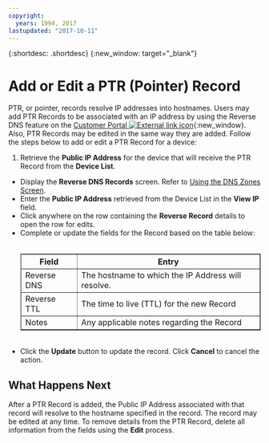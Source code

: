 ```yaml
---
copyright:
  years: 1994, 2017
lastupdated: "2017-10-11"
---
```


{:shortdesc: .shortdesc}
{:new_window: target="_blank"}

# Add or Edit a PTR (Pointer) Record

PTR, or pointer, records resolve IP addresses into hostnames. Users may add PTR Records to be associated with an IP address by using the Reverse DNS feature on the [Customer Portal ![External link icon](../../icons/launch-glyph.svg "External link icon")](https://control.softlayer.com/){:new_window}. Also, PTR Records may be edited in the same way they are added. Follow the steps below to add or edit a PTR Record for a device:

1. Retrieve the **Public IP Address** for the device that will receive the PTR Record from the **Device List**.
* Display the **Reverse DNS Records** screen. Refer to [Using the DNS Zones Screen](use-dns-zones-screen.html).
* Enter the **Public IP Address** retrieved from the Device List in the **View IP** field.
* Click anywhere on the row containing the **Reverse Record** details to open the row for edits.
* Complete or update the fields for the Record based on the table below:<br/><br/><table border="1"><tbody><tr><th>Field</th><th>Entry</th></tr><tr><td>Reverse DNS</td><td>The hostname to which the IP Address will resolve.</td></tr><tr><td>Reverse TTL</td><td>The time to live (TTL) for the new Record</td></tr><tr><td>Notes</td><td>Any applicable notes regarding the Record</td></tr></tbody></table><br/>
* Click the **Update** button to update the record. Click **Cancel** to cancel the action.

## What Happens Next

After a PTR Record is added, the Public IP Address associated with that record will resolve to the hostname specified in the record. The record may be edited at any time. To remove details from the PTR Record, delete all information from the fields using the **Edit** process.
